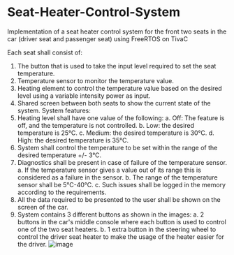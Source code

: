 # Seat-Heater-Control-System
Implementation of a seat heater control system for the front two seats in the car (driver seat and passenger  seat) using FreeRTOS on TivaC

Each seat shall consist of:
1. The button that is used to take the input level required to set the seat temperature.
2. Temperature sensor to monitor the temperature value.
3. Heating element to control the temperature value based on the desired level using a variable intensity
power as input.
4. Shared screen between both seats to show the current state of the system. 
System features:
1. Heating level shall have one value of the following:
a. Off: The feature is off, and the temperature is not controlled.
b. Low: the desired temperature is 25°C.
c. Medium: the desired temperature is 30°C.
d. High: the desired temperature is 35°C.
2. System shall control the temperature to be set within the range of the desired temperature +/- 3°C.
3. Diagnostics shall be present in case of failure of the temperature sensor.
a. If the temperature sensor gives a value out of its range this is considered as a failure in the 
sensor.
b. The range of the temperature sensor shall be 5°C-40°C.
c. Such issues shall be logged in the memory according to the requirements.
4. All the data required to be presented to the user shall be shown on the screen of the car.
5. System contains 3 different buttons as shown in the images:
a. 2 buttons in the car's middle console where each button is used to control one of the two seat
heaters.
b. 1 extra button in the steering wheel to control the driver seat heater to make the usage of the 
heater easier for the driver.
![image](https://github.com/Seif-Gama1/Seat-Heater-Control-System/assets/126584186/3b7e8fea-806a-47f3-b322-1468f6fd91ce)
